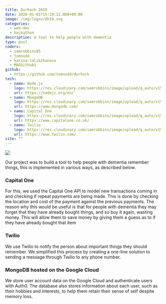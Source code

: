 ```yaml
---
title: Durhack 2019
date: 2020-01-01T15:19:11.000+00:00
image: /img/logos/dh19.svg
categories:
  - web-dev
  - hackathon
description: A tool to help people with dementia
type: post
coders:
  - samrobbins85
  - tomnudd
  - karina-talibzhanova
  - MAGGithub1
github:
  - https://github.com/tomnudd/durhack
tech:
  - name: Node.js
    logo: https://res.cloudinary.com/samrobbins/image/upload/q_auto/v1593447212/nodejs-1_nrbgo0.svg
    url: https://nodejs.org/en/
  - name: MongoDB
    logo: https://res.cloudinary.com/samrobbins/image/upload/q_auto/v1593368862/MongoDB-Logo_gq5otw.svg
    url: https://www.mongodb.com/
  - name: Capital One
    logo: https://res.cloudinary.com/samrobbins/image/upload/q_auto/v1593368806/capital-one-2_zhtqjq.svg
    url: https://www.capitalone.co.uk/
  - name: Twilio
    logo: https://res.cloudinary.com/samrobbins/image/upload/q_auto/v1593368747/twilio-2_rqhhfg.svg
    url: https://www.twilio.com/
site: ""
---
```


![](https://res.cloudinary.com/samrobbins/image/upload/v1591793300/images/portfolio/images_portfolio_durhack2019_pyn6xr.png)

Our project was to build a tool to help people with dementia remember things, this is implemented in various ways, as described below.

### Capital One

For this, we used the Capital One API to model new transactions coming in and checking if repeat payments are being made. This is done by checking the location and cost of the payment against the previous payments. The reason why this would be useful is that for people with dementia they may forget that they have already bought things, and so buy it again, wasting money. This will allow them to save money by giving them a guess as to if they have already bought that item

### Twilio

We use Twilio to notify the person about important things they should remember. We simplified this process by creating a one-line solution to sending a message through Twilio to any phone number.

### MongoDB hosted on the Google Cloud

We store user account data on the Google Cloud and authenticate users with Auth0. The database also stores information about each user, such as their hobbies and interests, to help them retain their sense of self despite memory loss.
